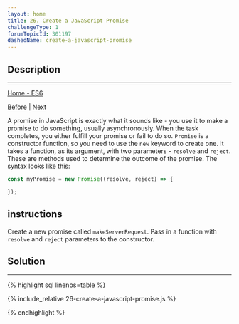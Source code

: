 ```yaml
---
layout: home 
title: 26. Create a JavaScript Promise
challengeType: 1
forumTopicId: 301197
dashedName: create-a-javascript-promise
---
```


<div class="row">
<div class="columnStmt" markdown="1">

## Description
------

[Home - ES6](../es6/README.md)

[Before](./25-import-a-default-export.md)  | [Next](./27-complete-a-promise-with-resolve-and-reject.md)

A promise in JavaScript is exactly what it sounds like - you use it to make a promise to do something, usually asynchronously. When the task completes, you either fulfill your promise or fail to do so. `Promise` is a constructor function, so you need to use the `new` keyword to create one. It takes a function, as its argument, with two parameters - `resolve` and `reject`. These are methods used to determine the outcome of the promise. The syntax looks like this:

```js
const myPromise = new Promise((resolve, reject) => {

});
```

##  instructions 

Create a new promise called `makeServerRequest`. Pass in a function with `resolve` and `reject` parameters to the constructor.

</div>
<div class="columnSol" markdown="1">

## Solution
------

{% highlight sql linenos=table %}

{% include_relative 26-create-a-javascript-promise.js %}

{% endhighlight %}

</div>
</div>


